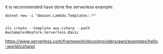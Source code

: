 it is recommended have done the serverless example:
```batch
dotnet new -i "Amazon.Lambda.Templates::*"


sls create --template aws-csharp --path AwsSamplesNeyCore.Serverless.Basic
```
https://www.serverless.com/framework/docs/providers/aws/examples/hello-world/csharp/

